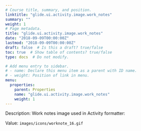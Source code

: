 ```yaml
---
# Course title, summary, and position.
linktitle: "glide.ui.activity.image.work_notes"
summary: ""
weight: 1
# Page metadata.
title: "glide.ui.activity.image.work_notes"
date: "2018-09-09T00:00:00Z"
lastmod: "2018-09-09T00:00:00Z"
draft: false  # Is this a draft? true/false
toc: true  # Show table of contents? true/false
type: docs  # Do not modify.

# Add menu entry to sidebar.
# - name: Declare this menu item as a parent with ID name.
# - weight: Position of link in menu.
menu:
  properties:
    parent: Properties
    name: "glide.ui.activity.image.work_notes"
    weight: 1
---
```


Description: Work notes image used in Activity formatter:


Value: `images/icons/worknote_16.gif`